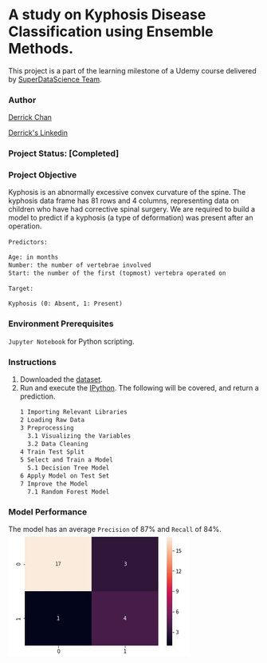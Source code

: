 # A study on Kyphosis Disease Classification using Ensemble Methods.
This project is a part of the learning milestone of a Udemy course delivered by [SuperDataScience Team](https://www.udemy.com/machine-learning-classification/). 

### Author
[Derrick Chan](https://github.com/zhenyu92)

[Derrick's Linkedin](https://www.linkedin.com/in/zychan/)

### Project Status: [Completed]

### Project Objective
Kyphosis is an abnormally excessive convex curvature of the spine. 
The kyphosis data frame has 81 rows and 4 columns, representing data on children who have had corrective spinal surgery. 
We are required to build a model to predict if a kyphosis (a type of deformation) was present after an operation.

`Predictors:`
```
Age: in months
Number: the number of vertebrae involved
Start: the number of the first (topmost) vertebra operated on
```

`Target:`
```
Kyphosis (0: Absent, 1: Present)
```

### Environment Prerequisites
`Jupyter Notebook` for Python scripting.

### Instructions
1. Downloaded the [dataset](https://github.com/zhenyu92/ML_Ensemble_Kyphosis_Desease_Classification/blob/master/kyphosis.csv).
2. Run and execute the [IPython](https://github.com/zhenyu92/ML_Ensemble_Kyphosis_Desease_Classification/blob/master/RF%20-%20Kyphosis%20Disease%20Classification.ipynb).
    The following will be covered, and return a prediction.
    ```
    1 Importing Relevant Libraries
    2 Loading Raw Data
    3 Preprocessing
      3.1 Visualizing the Variables
      3.2 Data Cleaning
    4 Train Test Split
    5 Select and Train a Model
      5.1 Decision Tree Model
    6 Apply Model on Test Set
    7 Improve the Model
      7.1 Random Forest Model
    ```   
    
### Model Performance
The model has an average `Precision` of 87% and `Recall` of 84%.
![alt text](https://github.com/zhenyu92/ML_Ensemble_Kyphosis_Desease_Classification/blob/master/Confusion%20Matrix.JPG "Confusion Matrix")
